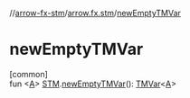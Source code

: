 //[arrow-fx-stm](../../index.md)/[arrow.fx.stm](index.md)/[newEmptyTMVar](new-empty-t-m-var.md)

# newEmptyTMVar

[common]\
fun &lt;[A](new-empty-t-m-var.md)&gt; [STM](-s-t-m/index.md).[newEmptyTMVar](new-empty-t-m-var.md)(): [TMVar](-t-m-var/index.md)&lt;[A](new-empty-t-m-var.md)&gt;
